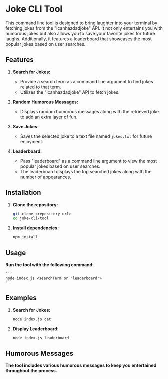 # Joke CLI Tool

This command line tool is designed to bring laughter into your terminal by fetching jokes from the "icanhazdadjoke" API. It not only entertains you with humorous jokes but also allows you to save your favorite jokes for future laughs. Additionally, it features a leaderboard that showcases the most popular jokes based on user searches.

## Features

1. **Search for Jokes:**

   - Provide a search term as a command line argument to find jokes related to that term.
   - Utilizes the "icanhazdadjoke" API to fetch jokes.

2. **Random Humorous Messages:**

   - Displays random humorous messages along with the retrieved joke to add an extra layer of fun.

3. **Save Jokes:**

   - Saves the selected joke to a text file named `jokes.txt` for future enjoyment.

4. **Leaderboard:**
   - Pass "leaderboard" as a command line argument to view the most popular jokes based on user searches.
   - The leaderboard displays the top searched jokes along with the number of appearances.

## Installation

1.  **Clone the repository:**
    ```bash
    git clone <repository-url>
    cd joke-cli-tool
    ```
2.  **Install dependencies:**

    ```bash
    npm install
    ```

## Usage

**Run the tool with the following command:**

    ```
    node index.js <searchTerm or "leaderboard">
    ```

## Examples

1. **Search for Jokes:**

   ```bash
   node index.js cat
   ```

2. **Display Leaderboard:**
   ```bash
   node index.js leaderboard
   ```

## Humorous Messages

**The tool includes various humorous messages to keep you entertained throughout the process.**

```

```
